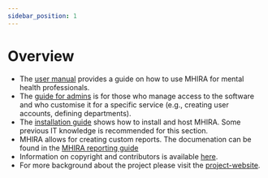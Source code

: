 ```yaml
---
sidebar_position: 1
---
```


# Overview

 - The [user manual](category/user-manual) provides a guide on how to use MHIRA for mental health professionals. 
 - The [guide for admins](category/guide-for-admins) is for those who manage access to the software and who customise it for a specific service (e.g., creating user accounts, defining departments). 
 - The [installation guide](category/installation-guide) shows how to install and host MHIRA. Some previous IT knowledge is recommended for this section. 
 - MHIRA allows for creating custom reports. The documenation can be found in the [MHIRA reporting guide](category/mhira-reporting-guide)
 - Information on copyright and contributors is available [here](category/license-and-contributors).
 - For more background about the project please visit the [project-website](https://mhira-project.org/).    
